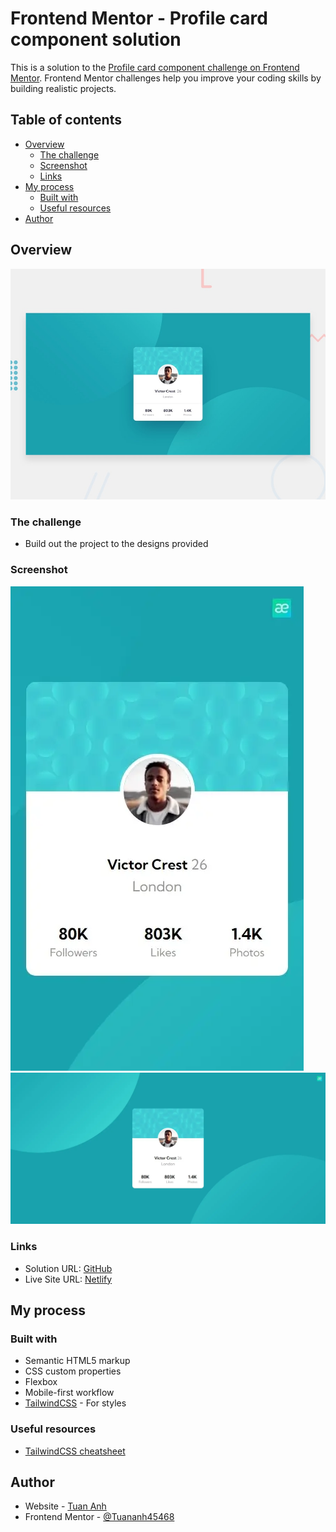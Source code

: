 # Frontend Mentor - Profile card component solution

This is a solution to the [Profile card component challenge on Frontend Mentor](https://www.frontendmentor.io/challenges/profile-card-component-cfArpWshJ). Frontend Mentor challenges help you improve your coding skills by building realistic projects. 

## Table of contents

- [Overview](#overview)
  - [The challenge](#the-challenge)
  - [Screenshot](#screenshot)
  - [Links](#links)
- [My process](#my-process)
  - [Built with](#built-with)
  - [Useful resources](#useful-resources)
- [Author](#author)


## Overview
![](design/desktop-preview.jpg)
### The challenge

- Build out the project to the designs provided

### Screenshot

![](./screenshots/mobile.webp)
![](./screenshots/desktop.webp)

### Links

- Solution URL: [GitHub](https://github.com/TuanAnh45468/profile-card-component)
- Live Site URL: [Netlify](https://profile-card-component-tuananh.netlify.app/)

## My process

### Built with

- Semantic HTML5 markup
- CSS custom properties
- Flexbox
- Mobile-first workflow
- [TailwindCSS](https://tailwindcss.com/) - For styles

### Useful resources

- [TailwindCSS cheatsheet](https://tailwindcomponents.com/cheatsheet/)
## Author

- Website - [Tuan Anh](https://tuananhportfolio.netlify.app/)
- Frontend Mentor - [@Tuananh45468](https://www.frontendmentor.io/profile/Tuananh45468)
